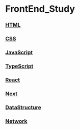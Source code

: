 # FrontEnd_Study

### [HTML](https://github.com/jungks9351/FrontEnd_Study/tree/main/HTML)

### [CSS](https://github.com/jungks9351/FrontEnd_Study/tree/main/CSS)

### [JavaScript](https://github.com/jungks9351/FrontEnd_Study/tree/main/JavaScript)

### [TypeScript](https://github.com/jungks9351/FrontEnd_Study/tree/main/TypeScript)

### [React](https://github.com/jungks9351/FrontEnd_Study/tree/main/React)

### [Next](https://github.com/jungks9351/FrontEnd_Study/tree/main/Next)

### [DataStructure](https://github.com/jungks9351/FrontEnd_Study/tree/main/DataStructure)

### [Network](https://github.com/jungks9351/FrontEnd_Study/tree/main/Network)
